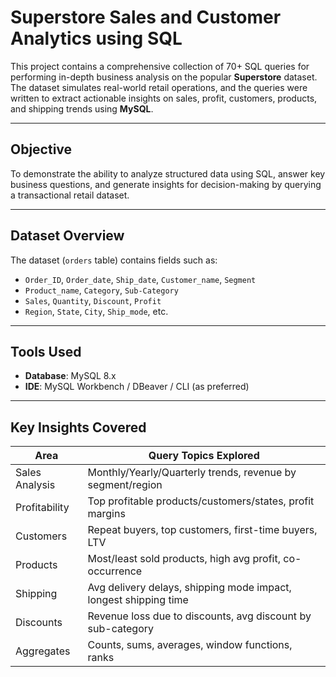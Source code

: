 #  Superstore Sales and Customer Analytics using SQL

This project contains a comprehensive collection of 70+ SQL queries for performing in-depth business analysis on the popular **Superstore** dataset. The dataset simulates real-world retail operations, and the queries were written to extract actionable insights on sales, profit, customers, products, and shipping trends using **MySQL**.

---

##  Objective

To demonstrate the ability to analyze structured data using SQL, answer key business questions, and generate insights for decision-making by querying a transactional retail dataset.

---

##  Dataset Overview

The dataset (`orders` table) contains fields such as:
- `Order_ID`, `Order_date`, `Ship_date`, `Customer_name`, `Segment`
- `Product_name`, `Category`, `Sub-Category`
- `Sales`, `Quantity`, `Discount`, `Profit`
- `Region`, `State`, `City`, `Ship_mode`, etc.

---

## Tools Used

- **Database**: MySQL 8.x
- **IDE**: MySQL Workbench / DBeaver / CLI (as preferred)

---

##  Key Insights Covered

| Area              | Query Topics Explored                                            |
|-------------------|------------------------------------------------------------------|
|  Sales Analysis | Monthly/Yearly/Quarterly trends, revenue by segment/region       |
|  Profitability  | Top profitable products/customers/states, profit margins         |
|  Customers      | Repeat buyers, top customers, first-time buyers, LTV             |
|  Products       | Most/least sold products, high avg profit, co-occurrence         |
|  Shipping       | Avg delivery delays, shipping mode impact, longest shipping time |
|  Discounts     | Revenue loss due to discounts, avg discount by sub-category      |
|  Aggregates     | Counts, sums, averages, window functions, ranks                  |


